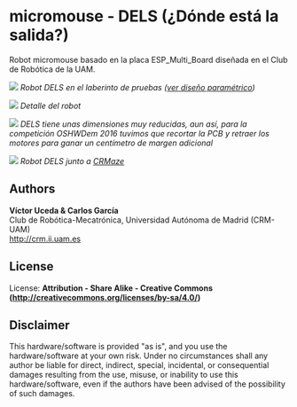 # micromouse - DELS (¿Dónde está la salida?)
Robot micromouse basado en la placa ESP_Multi_Board diseñada en el Club de Robótica de la UAM.

![](photos/2016-10-23%2015.11.36.jpg)
_Robot DELS en el laberinto de pruebas ([ver diseño paramétrico](https://github.com/CRM-UAM/CRMaze/tree/master/Laberinto_OSHWDem))_

![](photos/2016-10-23%2015.11.49.jpg)
_Detalle del robot_

![](photos/2016-09-10%2017.07.11.jpg)
_DELS tiene unas dimensiones muy reducidas, aun así, para la competición OSHWDem 2016 tuvimos que recortar la PCB y retraer los motores para ganar un centímetro de margen adicional_


![](photos/2016-09-08%2013.39.45.jpg)
_Robot DELS junto a [CRMaze](https://github.com/CRM-UAM/CRMaze)_


Authors
--
**Víctor Uceda & Carlos García**  
Club de Robótica-Mecatrónica, Universidad Autónoma de Madrid (CRM-UAM)  
<http://crm.ii.uam.es>  


License
--
License: **Attribution - Share Alike - Creative Commons (<http://creativecommons.org/licenses/by-sa/4.0/>)**  


Disclaimer  
--
This hardware/software is provided "as is", and you use the hardware/software at your own risk. Under no circumstances shall any author be liable for direct, indirect, special, incidental, or consequential damages resulting from the use, misuse, or inability to use this hardware/software, even if the authors have been advised of the possibility of such damages.  


